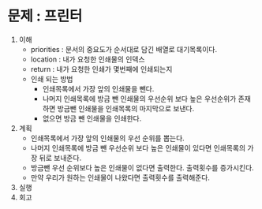 # 문제 : 프린터

1. 이해
    - priorities :  문서의 중요도가 순서대로 담긴 배열로 대기목록이다.
    - location : 내가 요청한 인쇄물의 인덱스
    - return : 내가 요청한 인쇄가 몇번째에 인쇄되는지
    - 인쇄 되는 방법
        - 인쇄목록에서 가장 앞의 인쇄물을 뺀다.
        - 나머지 인쇄목록에 방금 뺀 인쇄물의 우선순위 보다 높은 우선순위가 존재하면 방금뺀 인쇄물을 인쇄목록의 마지막으로 보낸다.
        - 없으면 방금 뺀 인쇄물을 인쇄한다.
2. 계획
    - 인쇄목록에서 가장 앞의 인쇄물의 우선 순위를 뽑는다.
    - 나머지 인쇄목록에 방금 뺀 우선순위 보다 높은 인쇄물이 있다면 인쇄목록의 가장 뒤로 보내준다.
    - 방금뺀 우선 순위보다 높은 인쇄물이 없다면 출력한다. 출력횟수를 증가시킨다.
    - 만약 우리가 원하는 인쇄물이 나왔다면 출력횟수를 출력해준다.
3. 실행
4. 회고
